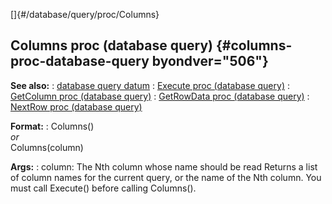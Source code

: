 []{#/database/query/proc/Columns}
  ## Columns proc (database query) {#columns-proc-database-query byondver="506"}
  **See also:**
  :   [database query datum](ref/database/query)
  :   [Execute proc (database query)](ref/database/query/proc/Execute)
  :   [GetColumn proc (database query)](ref/database/query/proc/GetColumn)
  :   [GetRowData proc (database query)](ref/database/query/proc/GetRowData)
  :   [NextRow proc (database query)](ref/database/query/proc/NextRow)
  <!-- -->
  **Format:**
  :   Columns()\
      *or*\
      Columns(column)
  <!-- -->
  **Args:**
  :   column: The Nth column whose name should be read
  Returns a list of column names for the current query, or the name of the
  Nth column.
  You must call Execute() before calling Columns().